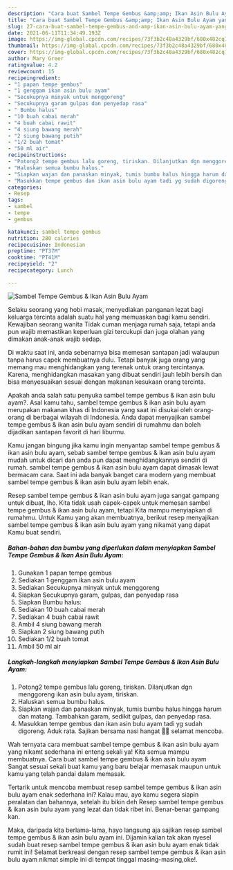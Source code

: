 ```yaml
---
description: "Cara buat Sambel Tempe Gembus &amp;amp; Ikan Asin Bulu Ayam yang lezat dan Mudah Dibuat"
title: "Cara buat Sambel Tempe Gembus &amp;amp; Ikan Asin Bulu Ayam yang lezat dan Mudah Dibuat"
slug: 27-cara-buat-sambel-tempe-gembus-and-amp-ikan-asin-bulu-ayam-yang-lezat-dan-mudah-dibuat
date: 2021-06-11T11:34:49.193Z
image: https://img-global.cpcdn.com/recipes/73f3b2c48a4329bf/680x482cq70/sambel-tempe-gembus-ikan-asin-bulu-ayam-foto-resep-utama.jpg
thumbnail: https://img-global.cpcdn.com/recipes/73f3b2c48a4329bf/680x482cq70/sambel-tempe-gembus-ikan-asin-bulu-ayam-foto-resep-utama.jpg
cover: https://img-global.cpcdn.com/recipes/73f3b2c48a4329bf/680x482cq70/sambel-tempe-gembus-ikan-asin-bulu-ayam-foto-resep-utama.jpg
author: Mary Greer
ratingvalue: 4.2
reviewcount: 15
recipeingredient:
- "1 papan tempe gembus"
- "1 genggam ikan asin bulu ayam"
- "Secukupnya minyak untuk menggoreng"
- "Secukupnya garam gulpas dan penyedap rasa"
- " Bumbu halus"
- "10 buah cabai merah"
- "4 buah cabai rawit"
- "4 siung bawang merah"
- "2 siung bawang putih"
- "1/2 buah tomat"
- "50 ml air"
recipeinstructions:
- "Potong2 tempe gembus lalu goreng, tiriskan. Dilanjutkan dgn menggoreng ikan asin bulu ayam, tiriskan."
- "Haluskan semua bumbu halus."
- "Siapkan wajan dan panaskan minyak, tumis bumbu halus hingga harum dan matang. Tambahkan garam, sedikit gulpas, dan penyedap rasa."
- "Masukkan tempe gembus dan ikan asin bulu ayam tadi yg sudah digoreng. Aduk rata. Sajikan bersama nasi hangat 🥰😍 selamat mencoba."
categories:
- Resep
tags:
- sambel
- tempe
- gembus

katakunci: sambel tempe gembus 
nutrition: 280 calories
recipecuisine: Indonesian
preptime: "PT37M"
cooktime: "PT41M"
recipeyield: "2"
recipecategory: Lunch

---
```



![Sambel Tempe Gembus &amp; Ikan Asin Bulu Ayam](https://img-global.cpcdn.com/recipes/73f3b2c48a4329bf/680x482cq70/sambel-tempe-gembus-ikan-asin-bulu-ayam-foto-resep-utama.jpg)

Selaku seorang yang hobi masak, menyediakan panganan lezat bagi keluarga tercinta adalah suatu hal yang memuaskan bagi kamu sendiri. Kewajiban seorang  wanita Tidak cuman menjaga rumah saja, tetapi anda pun wajib memastikan keperluan gizi tercukupi dan juga olahan yang dimakan anak-anak wajib sedap.

Di waktu  saat ini, anda sebenarnya bisa memesan santapan jadi walaupun tanpa harus capek membuatnya dulu. Tetapi banyak juga orang yang memang mau menghidangkan yang terenak untuk orang tercintanya. Karena, menghidangkan masakan yang dibuat sendiri jauh lebih bersih dan bisa menyesuaikan sesuai dengan makanan kesukaan orang tercinta. 



Apakah anda salah satu penyuka sambel tempe gembus &amp; ikan asin bulu ayam?. Asal kamu tahu, sambel tempe gembus &amp; ikan asin bulu ayam merupakan makanan khas di Indonesia yang saat ini disukai oleh orang-orang di berbagai wilayah di Indonesia. Anda dapat menyajikan sambel tempe gembus &amp; ikan asin bulu ayam sendiri di rumahmu dan boleh dijadikan santapan favorit di hari liburmu.

Kamu jangan bingung jika kamu ingin menyantap sambel tempe gembus &amp; ikan asin bulu ayam, sebab sambel tempe gembus &amp; ikan asin bulu ayam mudah untuk dicari dan anda pun dapat menghidangkannya sendiri di rumah. sambel tempe gembus &amp; ikan asin bulu ayam dapat dimasak lewat bermacam cara. Saat ini ada banyak banget cara modern yang membuat sambel tempe gembus &amp; ikan asin bulu ayam lebih enak.

Resep sambel tempe gembus &amp; ikan asin bulu ayam juga sangat gampang untuk dibuat, lho. Kita tidak usah capek-capek untuk memesan sambel tempe gembus &amp; ikan asin bulu ayam, tetapi Kita mampu menyiapkan di rumahmu. Untuk Kamu yang akan membuatnya, berikut resep menyajikan sambel tempe gembus &amp; ikan asin bulu ayam yang nikamat yang dapat Kamu buat sendiri.

<!--inarticleads1-->

##### Bahan-bahan dan bumbu yang diperlukan dalam menyiapkan Sambel Tempe Gembus &amp; Ikan Asin Bulu Ayam:

1. Gunakan 1 papan tempe gembus
1. Sediakan 1 genggam ikan asin bulu ayam
1. Sediakan Secukupnya minyak untuk menggoreng
1. Siapkan Secukupnya garam, gulpas, dan penyedap rasa
1. Siapkan  Bumbu halus:
1. Sediakan 10 buah cabai merah
1. Sediakan 4 buah cabai rawit
1. Ambil 4 siung bawang merah
1. Siapkan 2 siung bawang putih
1. Sediakan 1/2 buah tomat
1. Ambil 50 ml air




<!--inarticleads2-->

##### Langkah-langkah menyiapkan Sambel Tempe Gembus &amp; Ikan Asin Bulu Ayam:

1. Potong2 tempe gembus lalu goreng, tiriskan. Dilanjutkan dgn menggoreng ikan asin bulu ayam, tiriskan.
1. Haluskan semua bumbu halus.
1. Siapkan wajan dan panaskan minyak, tumis bumbu halus hingga harum dan matang. Tambahkan garam, sedikit gulpas, dan penyedap rasa.
1. Masukkan tempe gembus dan ikan asin bulu ayam tadi yg sudah digoreng. Aduk rata. Sajikan bersama nasi hangat 🥰😍 selamat mencoba.




Wah ternyata cara membuat sambel tempe gembus &amp; ikan asin bulu ayam yang nikamt sederhana ini enteng sekali ya! Kita semua mampu membuatnya. Cara buat sambel tempe gembus &amp; ikan asin bulu ayam Sangat sesuai sekali buat kamu yang baru belajar memasak maupun untuk kamu yang telah pandai dalam memasak.

Tertarik untuk mencoba membuat resep sambel tempe gembus &amp; ikan asin bulu ayam enak sederhana ini? Kalau mau, ayo kamu segera siapin peralatan dan bahannya, setelah itu bikin deh Resep sambel tempe gembus &amp; ikan asin bulu ayam yang lezat dan tidak ribet ini. Benar-benar gampang kan. 

Maka, daripada kita berlama-lama, hayo langsung aja sajikan resep sambel tempe gembus &amp; ikan asin bulu ayam ini. Dijamin kalian tak akan nyesel sudah buat resep sambel tempe gembus &amp; ikan asin bulu ayam enak tidak rumit ini! Selamat berkreasi dengan resep sambel tempe gembus &amp; ikan asin bulu ayam nikmat simple ini di tempat tinggal masing-masing,oke!.

